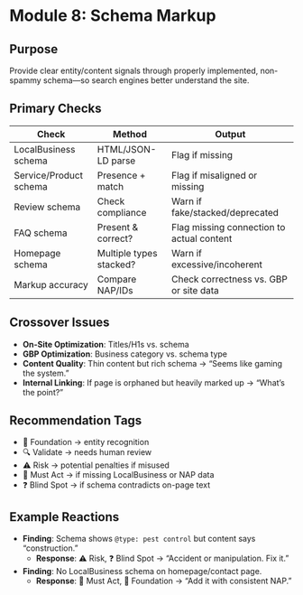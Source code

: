 # Module 8: Schema Markup

## Purpose
Provide clear entity/content signals through properly implemented, non-spammy schema—so search engines better understand the site.

## Primary Checks

| Check                      | Method                  | Output                                                   |
|----------------------------|-------------------------|----------------------------------------------------------|
| LocalBusiness schema       | HTML/JSON-LD parse      | Flag if missing                                          |
| Service/Product schema     | Presence + match        | Flag if misaligned or missing                            |
| Review schema              | Check compliance        | Warn if fake/stacked/deprecated                          |
| FAQ schema                 | Present & correct?      | Flag missing connection to actual content               |
| Homepage schema            | Multiple types stacked? | Warn if excessive/incoherent                             |
| Markup accuracy            | Compare NAP/IDs         | Check correctness vs. GBP or site data                  |


##  Crossover Issues
- **On-Site Optimization**: Titles/H1s vs. schema
- **GBP Optimization**: Business category vs. schema type
- **Content Quality**: Thin content but rich schema → “Seems like gaming the system.”
- **Internal Linking**: If page is orphaned but heavily marked up → “What’s the point?”

## Recommendation Tags
- 🧱 Foundation → entity recognition
- 🔍 Validate → needs human review
- ⚠ Risk → potential penalties if misused
- 📌 Must Act → if missing LocalBusiness or NAP data
- ❓ Blind Spot → if schema contradicts on-page text

## Example Reactions
- **Finding**: Schema shows `@type: pest control` but content says “construction.”
  - **Response**: ⚠ Risk, ❓ Blind Spot → “Accident or manipulation. Fix it.”
- **Finding**: No LocalBusiness schema on homepage/contact page.
  - **Response**: 📌 Must Act, 🧱 Foundation → “Add it with consistent NAP.”

